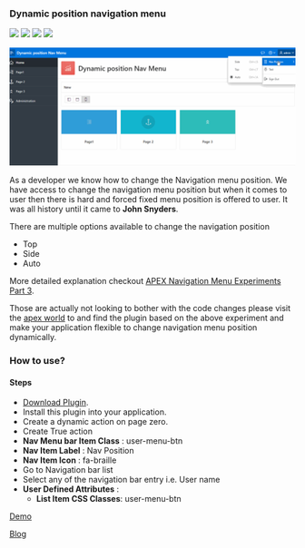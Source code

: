 ### Dynamic position navigation menu
![](https://img.shields.io/badge/Plug--in_Type-Dynamic%20Action-orange.svg) ![](https://img.shields.io/badge/APEX-19.2-success.svg) ![](https://img.shields.io/badge/APEX-20.1-success.svg) ![](https://img.shields.io/badge/APEX-21.1-success.svg)


![Preview](https://raw.githubusercontent.com/ashishtheapexian/DYNAMIC_POSITION_NAV_MENU/master/preview.gif)

As a developer we know how to change the Navigation menu position. We have access to change the navigation menu position but when it comes to user then there is hard and forced fixed menu position is offered to user.
It was all history until it came to **John Snyders**.

There are multiple options available to change the navigation position
  - Top
  - Side
  - Auto

More detailed explanation checkout [APEX Navigation Menu Experiments Part 3](https://hardlikesoftware.com/weblog/2020/03/31/apex-navigation-menu-experiments-part-3/).

Those are actually not looking to bother with the code changes please visit the [apex world](https://apex.world) to and find the plugin based on the above experiment and make your application flexible to change navigation menu position dynamically.


### How to use?
#### Steps

* [Download Plugin](https://apex.world).
* Install this plugin into your application.
* Create a dynamic action on page zero.
* Create True action
* __Nav Menu bar Item Class__ : user-menu-btn
* __Nav Item Label__ : Nav Position
* __Nav Item Icon__ : fa-braille
* Go to Navigation bar list
* Select any of the navigation bar entry i.e. User name
* __User Defined Attributes__ :
    * __List Item CSS Classes__: user-menu-btn



[Demo](https://apex.oracle.com/pls/apex/f?p=93690)

[Blog](https://blogs.ontoorsolutions.com/post/apex-user-profiler/)
